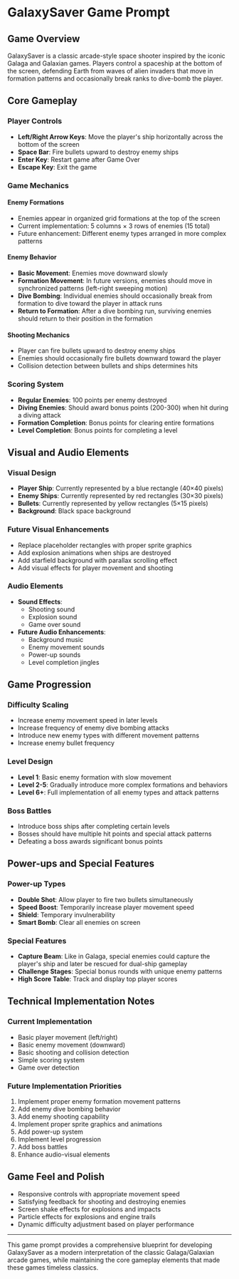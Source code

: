 # GalaxySaver Game Prompt

## Game Overview
GalaxySaver is a classic arcade-style space shooter inspired by the iconic Galaga and Galaxian games. Players control a spaceship at the bottom of the screen, defending Earth from waves of alien invaders that move in formation patterns and occasionally break ranks to dive-bomb the player.

## Core Gameplay

### Player Controls
- **Left/Right Arrow Keys**: Move the player's ship horizontally across the bottom of the screen
- **Space Bar**: Fire bullets upward to destroy enemy ships
- **Enter Key**: Restart game after Game Over
- **Escape Key**: Exit the game

### Game Mechanics

#### Enemy Formations
- Enemies appear in organized grid formations at the top of the screen
- Current implementation: 5 columns × 3 rows of enemies (15 total)
- Future enhancement: Different enemy types arranged in more complex patterns

#### Enemy Behavior
- **Basic Movement**: Enemies move downward slowly
- **Formation Movement**: In future versions, enemies should move in synchronized patterns (left-right sweeping motion)
- **Dive Bombing**: Individual enemies should occasionally break from formation to dive toward the player in attack runs
- **Return to Formation**: After a dive bombing run, surviving enemies should return to their position in the formation

#### Shooting Mechanics
- Player can fire bullets upward to destroy enemy ships
- Enemies should occasionally fire bullets downward toward the player
- Collision detection between bullets and ships determines hits

### Scoring System
- **Regular Enemies**: 100 points per enemy destroyed
- **Diving Enemies**: Should award bonus points (200-300) when hit during a diving attack
- **Formation Completion**: Bonus points for clearing entire formations
- **Level Completion**: Bonus points for completing a level

## Visual and Audio Elements

### Visual Design
- **Player Ship**: Currently represented by a blue rectangle (40×40 pixels)
- **Enemy Ships**: Currently represented by red rectangles (30×30 pixels)
- **Bullets**: Currently represented by yellow rectangles (5×15 pixels)
- **Background**: Black space background

### Future Visual Enhancements
- Replace placeholder rectangles with proper sprite graphics
- Add explosion animations when ships are destroyed
- Add starfield background with parallax scrolling effect
- Add visual effects for player movement and shooting

### Audio Elements
- **Sound Effects**:
  - Shooting sound
  - Explosion sound
  - Game over sound
- **Future Audio Enhancements**:
  - Background music
  - Enemy movement sounds
  - Power-up sounds
  - Level completion jingles

## Game Progression

### Difficulty Scaling
- Increase enemy movement speed in later levels
- Increase frequency of enemy dive bombing attacks
- Introduce new enemy types with different movement patterns
- Increase enemy bullet frequency

### Level Design
- **Level 1**: Basic enemy formation with slow movement
- **Level 2-5**: Gradually introduce more complex formations and behaviors
- **Level 6+**: Full implementation of all enemy types and attack patterns

### Boss Battles
- Introduce boss ships after completing certain levels
- Bosses should have multiple hit points and special attack patterns
- Defeating a boss awards significant bonus points

## Power-ups and Special Features

### Power-up Types
- **Double Shot**: Allow player to fire two bullets simultaneously
- **Speed Boost**: Temporarily increase player movement speed
- **Shield**: Temporary invulnerability
- **Smart Bomb**: Clear all enemies on screen

### Special Features
- **Capture Beam**: Like in Galaga, special enemies could capture the player's ship and later be rescued for dual-ship gameplay
- **Challenge Stages**: Special bonus rounds with unique enemy patterns
- **High Score Table**: Track and display top player scores

## Technical Implementation Notes

### Current Implementation
- Basic player movement (left/right)
- Basic enemy movement (downward)
- Basic shooting and collision detection
- Simple scoring system
- Game over detection

### Future Implementation Priorities
1. Implement proper enemy formation movement patterns
2. Add enemy dive bombing behavior
3. Add enemy shooting capability
4. Implement proper sprite graphics and animations
5. Add power-up system
6. Implement level progression
7. Add boss battles
8. Enhance audio-visual elements

## Game Feel and Polish
- Responsive controls with appropriate movement speed
- Satisfying feedback for shooting and destroying enemies
- Screen shake effects for explosions and impacts
- Particle effects for explosions and engine trails
- Dynamic difficulty adjustment based on player performance

---

This game prompt provides a comprehensive blueprint for developing GalaxySaver as a modern interpretation of the classic Galaga/Galaxian arcade games, while maintaining the core gameplay elements that made these games timeless classics.